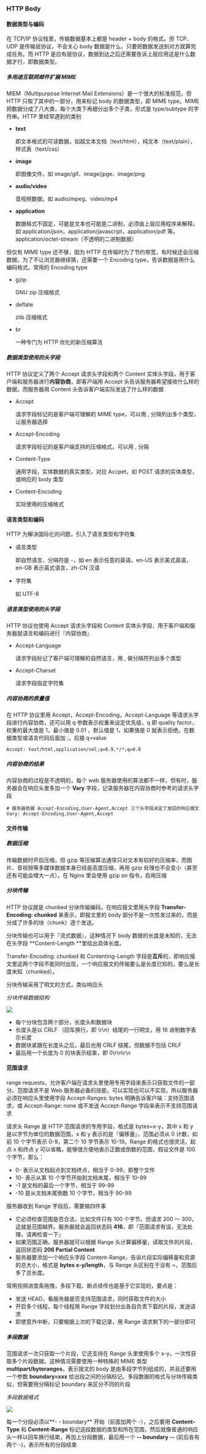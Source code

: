 ### HTTP Body

#### 数据类型与编码

在 TCP/IP 协议栈里，传输数据基本上都是 header + body 的格式。但 TCP、UDP 是传输层协议，不会关心 body 数据是什么，只要把数据发送到对方就算完成任务。而 HTTP 是应有层协议，数据到达之后还需要告诉上层应用这是什么数据才行，即数据类型。

##### 多用途互联网邮件扩展 MIME

MIEM（Multipurpose Internet Mail Extensions）是一个很大的标准规范，但 HTTP 只取了其中的一部分，用来标记 body 的数据类型，即 MIME type。MIME 把数据分成了八大类，每个大类下再细分出多个子类，形式是 type/subtype 的字符串。HTTP 里经常遇到的类别

* **text**

  即文本格式的可读数据，如超文本文档（text/html），纯文本（text/plain），样式表（text/css）

* **image**

  即图像文件，如 image/gif、image/jpge、image/png

* **audio/video**

  音视频数据，如 audio/mpeg、video/mp4

* **application**

  数据格式不固定，可能是文本也可能是二进制，必须由上层应用程序来解释。如 application/json，application/javascript，application/pdf 等。application/octet-stream（不透明的二进制数据）

但仅有 MIME type 还不够，因为 HTTP 在传输时为了节约带宽，有时候还会压缩数据，为了不让浏览器继续猜，还需要一个 Encoding type，告诉数据是用什么编码格式。常用的 Encoding type

* gzip

  GNU zip 压缩格式

* deflate

  zlib 压缩格式

* br

  一种专门为 HTTP 优化的新压缩算法

##### 数据类型使用的头字段

HTTP 协议定义了两个 Accept 请求头字段和两个 Content 实体头字段，用于客户端和服务器进行**内容协商**，即客户端用 Accept 头告诉服务器希望接收什么样的数据，而服务器用 Content 头告诉客户端实际发送了什么样的数据

* Accept

  请求字段标记的是客户端可理解的 MIME type，可以用 , 分隔列出多个类型，让服务器选择

* Accept-Encoding

  请求字段标记的是客户端支持的压缩格式，可以用 , 分隔

* Content-Type

  通用字段，实体数据的真实类型，对应 Accpet，如 POST 请求的实体类型，或响应的 body 类型

* Content-Encoding

  实际使用的压缩格式

#### 语言类型和编码

HTTP 为解决国际化的问题，引入了语言类型和字符集

* 语言类型

  即自然语言，分隔符是 -，如 en 表示任意的英语，en-US 表示美式英语，en-GB 表示英式语言，zh-CN 汉语

* 字符集

  如 UTF-8

##### 语言类型使用的头字段

HTTP 协议也使用 Accept 请求头字段和 Content 实体头字段，用于客户端和服务器就语言和编码进行『内容协商』

* Accept-Language

  请求字段标记了客户端可理解的自然语言，用 , 做分隔符列出多个类型

* Accept-Charset

  请求字段指定字符集

##### 内容协商的质量值

在 HTTP 协议里用 Accept，Accept-Encoding，Accept-Language 等请求头字段进行内容协商，还可以用 q 参数表示权重来设定优先级，q 即 quality factor，权重的最大值是 1，最小值是 0.01 ，默认值是 1，如果值是 0 就表示拒绝。在数据类型或语言代码后面加 ;，后接 q=value

```text
Accept: text/html,application/xml;q=0.9,*/*;q=0.8
```

##### 内容协商的结果

内容协商的过程是不透明的，每个 web 服务器使用的算法都不一样，但有时，服务器会在响应头里多加一个 **Vary** 字段，记录服务器在内容协商时参考的请求头字段

```text
# 服务器依据 Accept-Encoding,User-Agent,Accept 三个头字段决定了发回的响应报文
Vary: Accept-Encoding,User-Agent,Accept
```

#### 文件传输

##### 数据压缩

传输数据时开启压缩，但 gzip 等压缩算法通常只对文本有较好的压缩率，而图片、音视频等多媒体数据本身已经是高度压缩，再用 gzip 处理也不会变小（甚至还有可能会增大一点）。在 Nginx 里会使用 gzip on 指令，启用压缩

##### 分块传输

HTTP 协议就是 chunked 分块传输编码，在响应报文里用头字段 **Transfer-Encoding: chunked** 来表示，即报文里的 body 部分不是一次性发过来的，而是分成了许多的块（chunk）逐个发送。

分块传输也可以用于『流式数据』，这种情况下 body 数据的长度是未知的，无法在头字段 **Content-Length **里给出具体长度。

Transfer-Encoding: chunked 和 Contenting-Length 字段是**互斥**的，即响应报文里这两个字段不能同时出现，一个响应报文的传输要么是长度已知的，要么是长度未知（chunked）。

分块传输采用了明文的方式，类似响应头

*分块传输数据结构*

![](../Images/分块传输数据结构.png)

* 每个分块包含两个部分，长度头和数据块
* 长度头是以 CRLF （回车换行，即 \r\n）结尾的一行明文，用 16 进制数字表示长度
* 数据块紧跟在长度头之后，最后也用 CRLF 结尾，但数据不包括 CRLF
* 最后用一个长度为 0 的块表示结束，即 0\r\n\r\n

#### 范围请求

range requests，允许客户端在请求头里使用专用字段来表示只获取文件的一部分。范围请求不是 Web 服务器必备的技能，可以实现也可以不实现，所以服务器必须在响应头里使用字段 Accept-Ranges: bytes 明确告诉客户端：支持范围请求，或 Accept-Range: none 或不发送 Accept-Range 字段来表示不支持范围请求

请求头 Range 是 HTTP 范围请求的专用字段，格式是 bytes=x-y，其中 x 和 y 是以字节为单位的数据范围，x 和 y 表示的是『偏移量』，范围必须从 0 计数，如前 10 个字节表示 0-9，第二个 10 字节表示 10-19。Range 的格式也很灵活，起点 x 和终点 y 可以省略，能够很方便地表示正数或倒数的范围，假设文件是 100 个字节，那么：

* 0- 表示从文档起点到文档终点，相当于 0-99，即整个文件
* 10- 表示从第 10 个字节开始到文档末尾，相当于 10-99
* -1 是文档的最后一个字节，相当于 99-99
* -10 是从文档末尾倒数 10 个字节，相当于 90-99

服务器收到 Range 字段后，需要做四件事

* 它必须检查范围是否合法，比如文件只有 100 个字节，但请求 200 ～ 300，这就是范围越界。服务器就会返回状态码 **416**，即『范围请求有误，无法处理，请再检查一下』
* 如果范围正确，服务器就可以根据 Range 头计算偏移量，读取文件的片段，返回状态码 **206 Partial Content**
* 服务器要添加一个响应头字段 Content-Range，告诉片段实际偏移量和资源的总大小，格式是 **bytes x-y/length**，与 Range 头区别在于没有 =，范围后多了总长度。

常用视频进度条拖拽，多段下载、断点续传也是基于它实现的，要点是：

* 发送 HEAD，看服务器是否支持范围请求，同时获取文件的大小
* 开启多个线程，每个线程用 Range 字段划分出各自负责下载的片段，发送请求
* 即使意外中断，只要根据上次的下载记录，用 Range 请求剩下的一部分即可

##### 多段数据

范围请求一次只获取一个片段，它还支持在 Range 头里使用多个 x-y，一次性获取多个片段数据。这种情况需要使用一种特殊的 MIME 类型 **multipart/byteranges**，表示报文的 body 是由多段字节列组成的，并且还要用一个参数 **boundary=xxx** 给出段之间的分隔标记。多段数据的格式与分块传输类似，但需要用分隔标记 boundary 来区分不同的片段

*多段数据格式*

![](../Images/多段数据格式.png)

每一个分段必须以**- - boundary** 开始（前面加两个 -），之后要用 **Content-Type** 和 **Content-Range** 标记这段数据的类型和所在范围，然后就像普通的响应头一样以回车换行结束，再加上分段数据，最后用一个 **-- boundary --** (前后各有两个 -)，表示所有的分段结束



